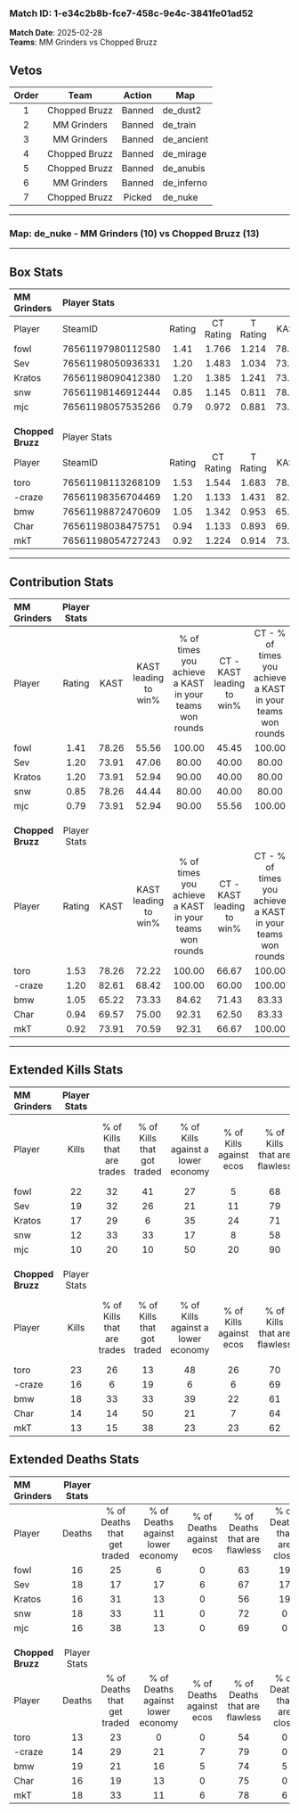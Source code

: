 ### Match ID: 1-e34c2b8b-fce7-458c-9e4c-3841fe01ad52  
**Match Date**: 2025-02-28  
**Teams**: MM Grinders vs Chopped Bruzz  

## Vetos  

| Order | Team | Action | Map |
| :---: | :--: | :----: | --- |
| 1 | Chopped Bruzz | Banned | de_dust2 |
| 2 | MM Grinders | Banned | de_train |
| 3 | MM Grinders | Banned | de_ancient |
| 4 | Chopped Bruzz | Banned | de_mirage |
| 5 | Chopped Bruzz | Banned | de_anubis |
| 6 | MM Grinders | Banned | de_inferno |
| 7 | Chopped Bruzz | Picked | de_nuke |

---  

### **Map**: de_nuke - MM Grinders (10) vs Chopped Bruzz (13)  
---  

## Box Stats  

| **MM Grinders**   | Player Stats      |        |           |          |       |       |       |         |        |      |     |
| :- | :- | :-: | :-: | :-: | :-: | :-: | :-: | :-: | :-: | :-: | :-: |
| Player            | SteamID           | Rating | CT Rating | T Rating | KAST  |  ADR  | Kills | Assists | Deaths | K/D  | HS% |
| fowl              | 76561197980112580 |  1.41  |   1.766   |  1.214   | 78.26 | 97.3  |  22   |    2    |   16   | 1.38 | 50  |
| Sev               | 76561198050936331 |  1.20  |   1.483   |  1.034   | 73.91 | 90.9  |  19   |    2    |   18   | 1.06 | 57  |
| Kratos            | 76561198090412380 |  1.20  |   1.385   |  1.241   | 73.91 | 94.0  |  17   |    7    |   16   | 1.06 | 47  |
| snw               | 76561198146912444 |  0.85  |   1.145   |  0.811   | 78.26 | 51.7  |  12   |    3    |   18   | 0.67 | 66  |
| mjc               | 76561198057535266 |  0.79  |   0.972   |  0.881   | 73.91 | 50.6  |  10   |    5    |   16   | 0.63 | 50  |
|                   |                   |        |           |          |       |       |       |         |        |      |     |
|                   |                   |        |           |          |       |       |       |         |        |      |     |
|                   |                   |        |           |          |       |       |       |         |        |      |     |
| **Chopped Bruzz** | Player Stats      |        |           |          |       |       |       |         |        |      |     |
| Player            | SteamID           | Rating | CT Rating | T Rating | KAST  |  ADR  | Kills | Assists | Deaths | K/D  | HS% |
| toro              | 76561198113268109 |  1.53  |   1.544   |  1.683   | 78.26 | 100.2 |  23   |    2    |   13   | 1.77 | 60  |
| -craze            | 76561198356704469 |  1.20  |   1.133   |  1.431   | 82.61 | 73.9  |  16   |    4    |   14   | 1.14 | 62  |
| bmw               | 76561198872470609 |  1.05  |   1.342   |  0.953   | 65.22 | 77.1  |  18   |    6    |   19   | 0.95 | 27  |
| Char              | 76561198038475751 |  0.94  |   1.133   |  0.893   | 69.57 | 66.7  |  14   |    0    |   16   | 0.88 | 57  |
| mkT               | 76561198054727243 |  0.92  |   1.224   |  0.914   | 73.91 | 72.0  |  13   |    4    |   18   | 0.72 | 30  |
---  

## Contribution Stats  

| **MM Grinders**   | Player Stats |       |                      |                                                        |                           |                                                             |                          |                                                            |
| :- | :-: | :-: | :-: | :-: | :-: | :-: | :-: | :-: |
| Player            |    Rating    | KAST  | KAST leading to win% | % of times you achieve a KAST in your teams won rounds | CT - KAST leading to win% | CT - % of times you achieve a KAST in your teams won rounds | T - KAST leading to win% | T - % of times you achieve a KAST in your teams won rounds |
| fowl              |     1.41     | 78.26 |        55.56         |                         100.00                         |           45.45           |                           100.00                            |          71.43           |                           100.00                           |
| Sev               |     1.20     | 73.91 |        47.06         |                         80.00                          |           40.00           |                            80.00                            |          57.14           |                           80.00                            |
| Kratos            |     1.20     | 73.91 |        52.94         |                         90.00                          |           40.00           |                            80.00                            |          71.43           |                           100.00                           |
| snw               |     0.85     | 78.26 |        44.44         |                         80.00                          |           40.00           |                            80.00                            |          50.00           |                           80.00                            |
| mjc               |     0.79     | 73.91 |        52.94         |                         90.00                          |           55.56           |                           100.00                            |          50.00           |                           80.00                            |
|                   |              |       |                      |                                                        |                           |                                                             |                          |                                                            |
|                   |              |       |                      |                                                        |                           |                                                             |                          |                                                            |
|                   |              |       |                      |                                                        |                           |                                                             |                          |                                                            |
| **Chopped Bruzz** | Player Stats |       |                      |                                                        |                           |                                                             |                          |                                                            |
| Player            |    Rating    | KAST  | KAST leading to win% | % of times you achieve a KAST in your teams won rounds | CT - KAST leading to win% | CT - % of times you achieve a KAST in your teams won rounds | T - KAST leading to win% | T - % of times you achieve a KAST in your teams won rounds |
| toro              |     1.53     | 78.26 |        72.22         |                         100.00                         |           66.67           |                           100.00                            |          77.78           |                           100.00                           |
| -craze            |     1.20     | 82.61 |        68.42         |                         100.00                         |           60.00           |                           100.00                            |          77.78           |                           100.00                           |
| bmw               |     1.05     | 65.22 |        73.33         |                         84.62                          |           71.43           |                            83.33                            |          75.00           |                           85.71                            |
| Char              |     0.94     | 69.57 |        75.00         |                         92.31                          |           62.50           |                            83.33                            |          87.50           |                           100.00                           |
| mkT               |     0.92     | 73.91 |        70.59         |                         92.31                          |           66.67           |                           100.00                            |          75.00           |                           85.71                            |
---  

## Extended Kills Stats  

| **MM Grinders**   | Player Stats |                            |                            |                                    |                         |                              |                                 |                                       |                    |           |
| :- | :-: | :-: | :-: | :-: | :-: | :-: | :-: | :-: | :-: | :-: |
| Player            |    Kills     | % of Kills that are trades | % of Kills that got traded | % of Kills against a lower economy | % of Kills against ecos | % of Kills that are flawless | % of Kills that are close duels | % of Kills that are assisted by flash | Pistol Round Kills | AWP Kills |
| fowl              |      22      |             32             |             41             |                 27                 |            5            |              68              |                0                |                   0                   |         3          |     0     |
| Sev               |      19      |             32             |             26             |                 21                 |           11            |              79              |                0                |                   5                   |         1          |     0     |
| Kratos            |      17      |             29             |             6              |                 35                 |           24            |              71              |                0                |                   0                   |         0          |     4     |
| snw               |      12      |             33             |             33             |                 17                 |            8            |              58              |               17                |                   0                   |         2          |     0     |
| mjc               |      10      |             20             |             10             |                 50                 |           20            |              90              |                0                |                   0                   |         2          |     0     |
|                   |              |                            |                            |                                    |                         |                              |                                 |                                       |                    |           |
|                   |              |                            |                            |                                    |                         |                              |                                 |                                       |                    |           |
|                   |              |                            |                            |                                    |                         |                              |                                 |                                       |                    |           |
| **Chopped Bruzz** | Player Stats |                            |                            |                                    |                         |                              |                                 |                                       |                    |           |
| Player            |    Kills     | % of Kills that are trades | % of Kills that got traded | % of Kills against a lower economy | % of Kills against ecos | % of Kills that are flawless | % of Kills that are close duels | % of Kills that are assisted by flash | Pistol Round Kills | AWP Kills |
| toro              |      23      |             26             |             13             |                 48                 |           26            |              70              |                9                |                   0                   |         2          |     0     |
| -craze            |      16      |             6              |             19             |                 6                  |            6            |              69              |               13                |                   0                   |         1          |     0     |
| bmw               |      18      |             33             |             33             |                 39                 |           22            |              61              |               17                |                   0                   |         2          |     3     |
| Char              |      14      |             14             |             50             |                 21                 |            7            |              64              |                7                |                   7                   |         2          |     0     |
| mkT               |      13      |             15             |             38             |                 23                 |           23            |              62              |                8                |                   0                   |         3          |     1     |
## Extended Deaths Stats  

| **MM Grinders**   | Player Stats |                             |                                   |                          |                               |                            |                           |               |
| :- | :-: | :-: | :-: | :-: | :-: | :-: | :-: | :-: |
| Player            |    Deaths    | % of Deaths that get traded | % of Deaths against lower economy | % of Deaths against ecos | % of Deaths that are flawless | % of Deaths that are close | % of Deaths while blinded | Deaths to AWP |
| fowl              |      16      |             25              |                 6                 |            0             |              63               |             19             |             0             |       1       |
| Sev               |      18      |             17              |                17                 |            6             |              67               |             17             |             0             |       1       |
| Kratos            |      16      |             31              |                13                 |            0             |              56               |             19             |             0             |       0       |
| snw               |      18      |             33              |                11                 |            0             |              72               |             0              |             0             |       1       |
| mjc               |      16      |             38              |                13                 |            0             |              69               |             0              |             6             |       1       |
|                   |              |                             |                                   |                          |                               |                            |                           |               |
|                   |              |                             |                                   |                          |                               |                            |                           |               |
|                   |              |                             |                                   |                          |                               |                            |                           |               |
| **Chopped Bruzz** | Player Stats |                             |                                   |                          |                               |                            |                           |               |
| Player            |    Deaths    | % of Deaths that get traded | % of Deaths against lower economy | % of Deaths against ecos | % of Deaths that are flawless | % of Deaths that are close | % of Deaths while blinded | Deaths to AWP |
| toro              |      13      |             23              |                 0                 |            0             |              54               |             0              |             0             |       0       |
| -craze            |      14      |             29              |                21                 |            7             |              79               |             0              |             0             |       0       |
| bmw               |      19      |             21              |                16                 |            5             |              74               |             5              |             5             |       1       |
| Char              |      16      |             19              |                13                 |            0             |              75               |             0              |             0             |       2       |
| mkT               |      18      |             33              |                11                 |            6             |              78               |             6              |             0             |       1       |
